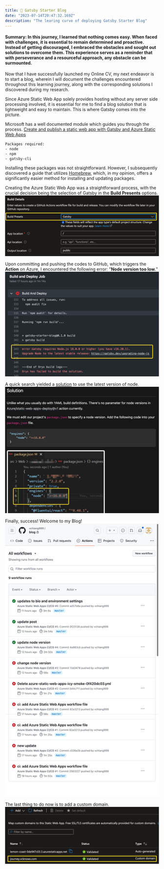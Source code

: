 ```yaml
---
title: 📝 Gatsby Starter Blog
date: "2023-07-14T20:47:32.169Z"
description: "The learing curve of deploying Gatsby Starter Blog"
---
```


#### Summary: In this journey, I learned that nothing comes easy. When faced with challenges, it is essential to remain determined and proactive. Instead of getting discouraged, I embraced the obstacles and sought out solutions to overcome them. This experience serves as a reminder that with perseverance and a resourceful approach, any obstacle can be surmounted.

Now that I have successfully launched my Online CV, my next endeavor is to start a blog, wherein I will document the challenges encountered throughout this learning journey, along with the corresponding solutions I discovered during my research.

Since Azure Static Web App solely provides hosting without any server side processing involved, it is essential for me to find a blog solution that is lightweight and easy to maintain. This is where Gatsby comes into the picture.

Microsoft has a well documented module which guides you through the process.
[Create and publish a static web app with Gatsby and Azure Static Web Apps](https://learn.microsoft.com/en-us/training/modules/create-deploy-static-webapp-gatsby-app-service/)

```
Packages required:
- node
- npm
- gatsby-cli
```

Installing these packages was not straightforward. However, I subsequently discovered a guide that utilizes [Homebrew](https://brew.sh/), which, in my opinion, offers a significantly easier method for installing and updating packages.

Creating the Azure Static Web App was a straightforward process, with the crucial decision being the selection of Gatsby in the **Build Presents** options.
![Present Gatsby](./Presents_Gatsby.png)

Upon committing and pushing the codes to GitHub, which triggers the **Action** on Azure, I encountered the following error: "**Node version too low.**"
![Node version](./node_version.png)

A quick search yielded a [solution](https://edi.wang/post/2022/1/27/how-to-specify-nodejs-version-when-building-azure-static-web-app) to use the latest version of node.
![solution](./solution.png)

Finally, success! Welcome to my Blog!
![Success deployment](./success.jpeg)

The last thing to do now is to add a custom domain.
![Custom Domain](./Blog_Custom_Domain.png)